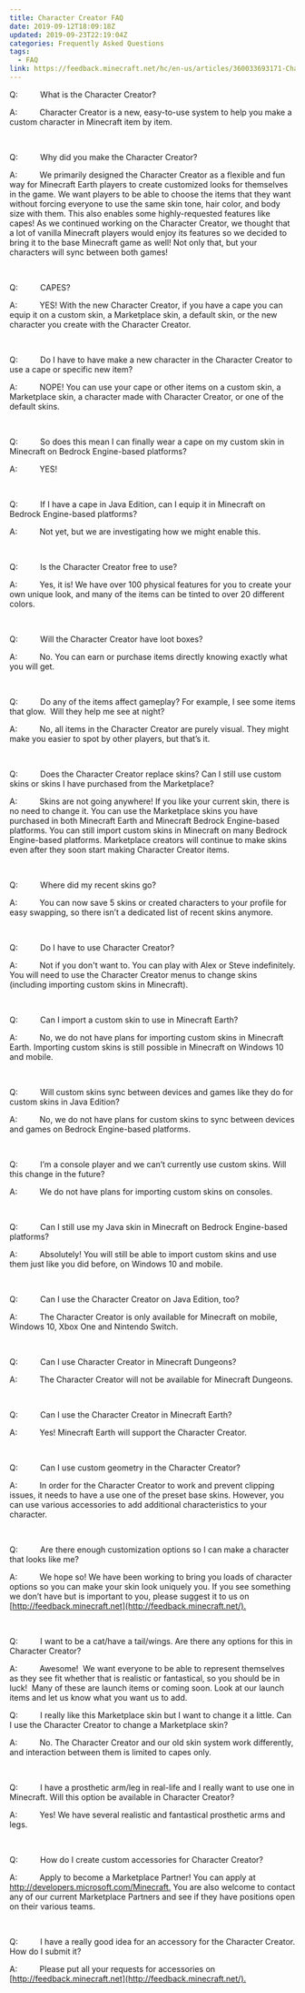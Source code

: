 ```yaml
---
title: Character Creator FAQ
date: 2019-09-12T18:09:18Z
updated: 2019-09-23T22:19:04Z
categories: Frequently Asked Questions
tags:
  - FAQ
link: https://feedback.minecraft.net/hc/en-us/articles/360033693171-Character-Creator-FAQ
---
```


Q:          What is the Character Creator?

A:          Character Creator is a new, easy-to-use system to help you make a custom character in Minecraft item by item.

 

Q:          Why did you make the Character Creator?

A:          We primarily designed the Character Creator as a flexible and fun way for Minecraft Earth players to create customized looks for themselves in the game. We want players to be able to choose the items that they want without forcing everyone to use the same skin tone, hair color, and body size with them. This also enables some highly-requested features like capes! As we continued working on the Character Creator, we thought that a lot of vanilla Minecraft players would enjoy its features so we decided to bring it to the base Minecraft game as well! Not only that, but your characters will sync between both games!

 

Q:          CAPES?

A:          YES! With the new Character Creator, if you have a cape you can equip it on a custom skin, a Marketplace skin, a default skin, or the new character you create with the Character Creator.

 

Q:          Do I have to have make a new character in the Character Creator to use a cape or specific new item?

A:          NOPE! You can use your cape or other items on a custom skin, a Marketplace skin, a character made with Character Creator, or one of the default skins.

 

Q:          So does this mean I can finally wear a cape on my custom skin in Minecraft on Bedrock Engine-based platforms?

A:          YES!

 

Q:          If I have a cape in Java Edition, can I equip it in Minecraft on Bedrock Engine-based platforms?

A:          Not yet, but we are investigating how we might enable this.

 

Q:          Is the Character Creator free to use?

A:          Yes, it is! We have over 100 physical features for you to create your own unique look, and many of the items can be tinted to over 20 different colors.

 

Q:          Will the Character Creator have loot boxes?

A:          No. You can earn or purchase items directly knowing exactly what you will get.

 

Q:          Do any of the items affect gameplay? For example, I see some items that glow.  Will they help me see at night?

A:          No, all items in the Character Creator are purely visual. They might make you easier to spot by other players, but that’s it.

 

Q:          Does the Character Creator replace skins? Can I still use custom skins or skins I have purchased from the Marketplace?

A:          Skins are not going anywhere! If you like your current skin, there is no need to change it. You can use the Marketplace skins you have purchased in both Minecraft Earth and Minecraft Bedrock Engine-based platforms. You can still import custom skins in Minecraft on many Bedrock Engine-based platforms. Marketplace creators will continue to make skins even after they soon start making Character Creator items.

 

Q:          Where did my recent skins go?

A:          You can now save 5 skins or created characters to your profile for easy swapping, so there isn’t a dedicated list of recent skins anymore.

 

Q:          Do I have to use Character Creator?

A:          Not if you don't want to. You can play with Alex or Steve indefinitely. You will need to use the Character Creator menus to change skins (including importing custom skins in Minecraft).

 

Q:          Can I import a custom skin to use in Minecraft Earth?

A:          No, we do not have plans for importing custom skins in Minecraft Earth. Importing custom skins is still possible in Minecraft on Windows 10 and mobile.

 

Q:          Will custom skins sync between devices and games like they do for custom skins in Java Edition?

A:          No, we do not have plans for custom skins to sync between devices and games on Bedrock Engine-based platforms.

 

Q:          I’m a console player and we can’t currently use custom skins. Will this change in the future?

A:          We do not have plans for importing custom skins on consoles.

 

Q:          Can I still use my Java skin in Minecraft on Bedrock Engine-based platforms?

A:          Absolutely! You will still be able to import custom skins and use them just like you did before, on Windows 10 and mobile.

 

Q:          Can I use the Character Creator on Java Edition, too?

A:          The Character Creator is only available for Minecraft on mobile, Windows 10, Xbox One and Nintendo Switch.

 

Q:          Can I use Character Creator in Minecraft Dungeons?

A:          The Character Creator will not be available for Minecraft Dungeons.

 

Q:          Can I use the Character Creator in Minecraft Earth?

A:          Yes! Minecraft Earth will support the Character Creator.

 

Q:          Can I use custom geometry in the Character Creator?

A:          In order for the Character Creator to work and prevent clipping issues, it needs to have a use one of the preset base skins. However, you can use various accessories to add additional characteristics to your character.

 

Q:          Are there enough customization options so I can make a character that looks like me?

A:          We hope so! We have been working to bring you loads of character options so you can make your skin look uniquely you. If you see something we don’t have but is important to you, please suggest it to us on [http://feedback.minecraft.net](http://feedback.minecraft.net/)<u>.</u>

 

Q:          I want to be a cat/have a tail/wings. Are there any options for this in Character Creator?

A:          Awesome!  We want everyone to be able to represent themselves as they see fit whether that is realistic or fantastical, so you should be in luck!  Many of these are launch items or coming soon. Look at our launch items and let us know what you want us to add.  

Q:          I really like this Marketplace skin but I want to change it a little. Can I use the Character Creator to change a Marketplace skin?

A:          No. The Character Creator and our old skin system work differently, and interaction between them is limited to capes only.

 

Q:          I have a prosthetic arm/leg in real-life and I really want to use one in Minecraft. Will this option be available in Character Creator?

A:          Yes! We have several realistic and fantastical prosthetic arms and legs.

 

Q:          How do I create custom accessories for Character Creator?

A:          Apply to become a Marketplace Partner! You can apply at <http://developers.microsoft.com/Minecraft><u>.</u> You are also welcome to contact any of our current Marketplace Partners and see if they have positions open on their various teams.

 

Q:          I have a really good idea for an accessory for the Character Creator. How do I submit it?

A:          Please put all your requests for accessories on [http://feedback.minecraft.net](http://feedback.minecraft.net/)<u>.</u>

